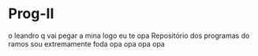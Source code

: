 # Prog-II
o leandro q vai pegar a mina
logo eu te opa
Repositório dos programas do ramos
sou extremamente foda
opa opa opa opa
